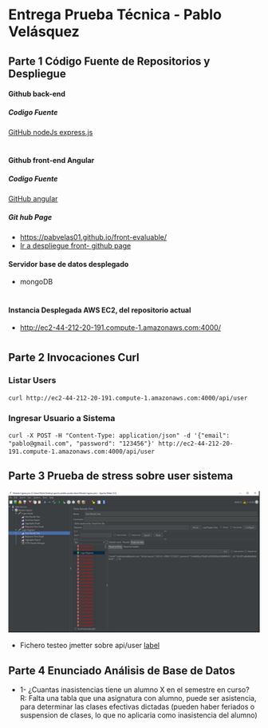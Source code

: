 # Entrega Prueba Técnica - Pablo Velásquez 
## Parte 1 Código Fuente de Repositorios y Despliegue
#### Github back-end 
##### Codigo Fuente 
<a href="https://github.com/pabvelas01/node-server-evaluable" target="_blank"> GitHub nodeJs express.js </a> 

#

#### Github front-end Angular
##### Codigo Fuente 
<a href="https://github.com/pabvelas01/front-evaluable" target="_blank"> GitHub angular </a> 

##### Git hub Page
* https://pabvelas01.github.io/front-evaluable/
* <a href="https://pabvelas01.github.io/front-evaluable/" target="_blank">Ir a despliegue front- github page</a>

#### Servidor base de datos desplegado
* mongoDB

#

#### Instancia Desplegada AWS EC2, del repositorio actual

* http://ec2-44-212-20-191.compute-1.amazonaws.com:4000/

#
## Parte 2 Invocaciones Curl

### Listar Users
```
curl http://ec2-44-212-20-191.compute-1.amazonaws.com:4000/api/user
```

### Ingresar Usuario a Sistema
```
curl -X POST -H "Content-Type: application/json" -d '{"email": "pablo@gmail.com", "password": "123456"}' http://ec2-44-212-20-191.compute-1.amazonaws.com:4000/api/user
```

## Parte 3 Prueba de stress sobre user sistema
![Alt text](img/1-%20prueba%20de%20stress%20jmetter.jpg)

* Fichero testeo jmetter sobre api/user
[label](img/Modulo%20Ingreso.jmx)

## Parte 4 Enunciado Análisis de Base de Datos

* 1- ¿Cuantas inasistencias tiene un alumno X en el semestre en curso?  
 R: Falta una tabla que una asignatura con alumno, puede ser asistencia, para determinar
 las clases efectivas dictadas (pueden haber feriados o suspension de clases, lo que no aplicaria como
 inasistencia del alumno)  



